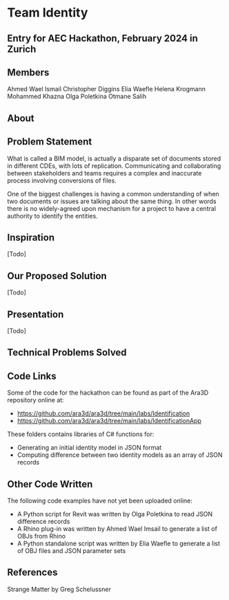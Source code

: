 # Team Identity

## Entry for AEC Hackathon, February 2024 in Zurich

## Members 

Ahmed Wael Ismail 
Christopher Diggins 
Elia Waefle 
Helena Krogmann 
Mohammed Khazna 
Olga Poletkina 
Otmane Salih 

## About

## Problem Statement 

What is called a BIM model, is actually a disparate set of documents stored in different CDEs, with lots of replication.
Communicating and collaborating between stakeholders and teams requires a complex and inaccurate process involving conversions of files.

One of the biggest challenges is having a common understanding of when two documents or issues are talking about the same thing. 
In other words there is no widely-agreed upon mechanism for a project to have a central authority to identify the entities. 

## Inspiration

[Todo]

## Our Proposed Solution 

[Todo]

## Presentation

[Todo]

## Technical Problems Solved 

## Code Links 

Some of the code for the hackathon can be found as part of the Ara3D repository online at:

* https://github.com/ara3d/ara3d/tree/main/labs/Identification
* https://github.com/ara3d/ara3d/tree/main/labs/IdentificationApp

These folders contains libraries of C# functions for:

* Generating an initial identity model in JSON format
* Computing difference between two identity models as an array of JSON records 

## Other Code Written 

The following code examples have not yet been uploaded online: 

* A Python script for Revit was written by Olga Poletkina to read JSON difference records
* A Rhino plug-in was written by Ahmed Wael Imsail to generate a list of OBJs from Rhino
* A Python standalone script was written by Elia Waefle to generate a list of OBJ files and JSON parameter sets  

## References

Strange Matter by Greg Schelussner
